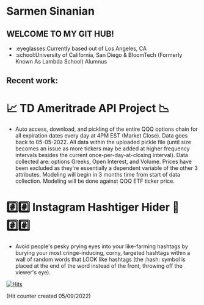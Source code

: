 # Sarmen Sinanian

## WELCOME TO MY GIT HUB!
<ul>
  <li>:eyeglasses:Currently based out of Los Angeles, CA
  <li>:school:University of California,  San Diego & BloomTech (Formerly Known As Lambda School) Alumnus
</ul>

## Recent work:

# :chart_with_upwards_trend: TD Ameritrade API Project :chart_with_downwards_trend:
<ul>
  <li>Auto access, download, and pickling of the entire QQQ options chain for all expiration dates every day at 4PM EST (Market Close). Data goes back to 05-05-2022. All data within the uploaded pickle file (until size becomes an issue as more tickers may be added at higher frequency intervals besides the current once-per-day-at-closing interval). Data collected are: options Greeks, Open Interest, and Volume. Prices have been excluded as they're essentially a dependent variable of the other 3 attributes. Modeling will begin in 3 months time from start of data collection. Modeling will be done against QQQ ETF ticker price.
</ul>

# :hash::hash: Instagram Hashtiger Hider :eyes::hash::hash:
<ul>
  <li>Avoid people's pesky prying eyes into your like-farming hashtags by burying your most cringe-inducing, corny, targeted hashtags within a wall of random words that LOOK like hashtags (the :hash: symbol is placed at the end of the word instead of the front, throwing off the viewer's eye).
</ul>

<!--
**SarmenSinanian/SarmenSinanian** is a ✨ _special_ ✨ repository because its `README.md` (this file) appears on your GitHub profile.

Here are some ideas to get you started:

- 🔭 I’m currently working on ...
- 🌱 I’m currently learning ...
- 👯 I’m looking to collaborate on ...
- 🤔 I’m looking for help with ...
- 💬 Ask me about ...
- 📫 How to reach me: ...
- 😄 Pronouns: ...
- ⚡ Fun fact: ...
-->

[![Hits](https://hits.seeyoufarm.com/api/count/incr/badge.svg?url=https%3A%2F%2Fgithub.com%2FSarmenSinanian&count_bg=%23FF0000&title_bg=%23555555&icon=&icon_color=%23E7E7E7&title=hits&edge_flat=false)](https://hits.seeyoufarm.com)

(Hit counter created 05/09/2022)
